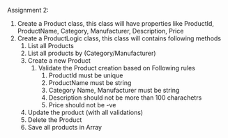 Assignment 2:

1. Create a Product class, this class will have properties like ProductId, ProductName, Category, Manufacturer, Description, Price
2. Create a ProductLogic class, this class will contains following methods
   1. List all Products
   2. List all products by (Category/Manufacturer)
   3. Create a new Product
      1. Validate the Product creation based on Following rules
         1. ProductId must be unique
         2. ProductName must be string
         3. Category Name, Manufacturer must be string
         4. Description should not be more than 100 charachetrs
         5. Price should not be -ve
   4. Update the product (with all validations)
   5. Delete the Product 
   6. Save all products in Array<Product>